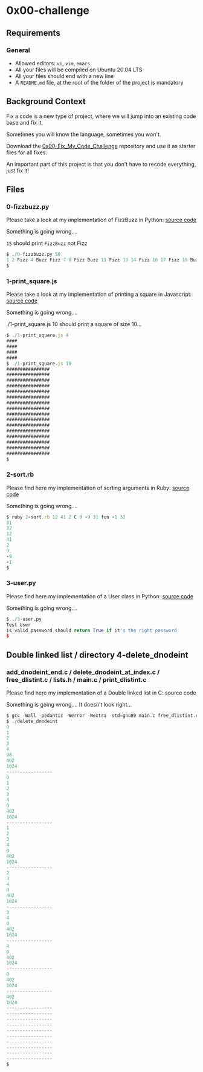 # 0x00-challenge


## Requirements
### General
- Allowed editors: `vi`, `vim`, `emacs`
- All your files will be compiled on Ubuntu 20.04 LTS
- All your files should end with a new line
- A `README.md` file, at the root of the folder of the project is mandatory
## Background Context

Fix a code is a new type of project, where we will jump into an existing code base and fix it.

Sometimes you will know the language, sometimes you won't.

Download the [0x00-Fix_My_Code_Challenge](https://github.com/holbertonschool/0x00-Fix_My_Code_Challenge) repository and use it as starter files for all fixes.

An important part of this project is that you don't have to recode everything, just fix it!

## Files

### 0-fizzbuzz.py
Please take a look at my implementation of FizzBuzz in Python: [source code](https://github.com/holbertonschool/Fix-my-code-0/blob/master/0-fizzbuzz.py)

Something is going wrong….

`15` should print `FizzBuzz` not Fizz
```Python
$ ./0-fizzbuzz.py 50
1 2 Fizz 4 Buzz Fizz 7 8 Fizz Buzz 11 Fizz 13 14 Fizz 16 17 Fizz 19 Buzz Fizz 22 23 Fizz Buzz 26 Fizz 28 29 Fizz 31 32 Fizz 34 Buzz Fizz 37 38 Fizz Buzz 41 Fizz 43 44 Fizz 46 47 Fizz 49 Buzz
$
```

### 1-print_square.js
Please take a look at my implementation of printing a square in Javascript: [source code](https://intranet.hbtn.io/rltoken/1HbXCw-nF028p5VlBAfedQ)

Something is going wrong….

./1-print_square.js 10 should print a square of size 10…
```JavaScript
$ ./1-print_square.js 4
####
####
####
####
$ ./1-print_square.js 10
################
################
################
################
################
################
################
################
################
################
################
################
################
################
################
################
$
```

### 2-sort.rb
Please find here my implementation of sorting arguments in Ruby: [source code](https://intranet.hbtn.io/rltoken/5E7Rrq_70OutipYULjh6Gw)

Something is going wrong….
```Ruby
$ ruby 2-sort.rb 12 41 2 C 9 -9 31 fun -1 32
31
32
12
41
2
9
-9
-1
$
```

### 3-user.py
Please find here my implementation of a User class in Python: [source code](https://github.com/holbertonschool/Fix-my-code-0/blob/master/3-user.py)

Something is going wrong….
```Python
$ ./3-user.py 
Test User
is_valid_password should return True if it's the right password
$
```

## Double linked list / directory 4-delete_dnodeint
### add_dnodeint_end.c / delete_dnodeint_at_index.c / free_dlistint.c / lists.h / main.c / print_dlistint.c

Please find here my implementation of a Double linked list in C: source code

Something is going wrong…. It doesn’t look right…
```C
$ gcc -Wall -pedantic -Werror -Wextra -std=gnu89 main.c free_dlistint.c print_dlistint.c add_dnodeint_end.c delete_dnodeint_at_index.c -o delete_dnodeint
$ ./delete_dnodeint 
0
1
2
3
4
98
402
1024
-----------------
0
1
2
3
4
0
402
1024
-----------------
1
2
3
4
0
402
1024
-----------------
2
3
4
0
402
1024
-----------------
3
4
0
402
1024
-----------------
4
0
402
1024
-----------------
0
402
1024
-----------------
402
1024
-----------------
-----------------
-----------------
-----------------
-----------------
-----------------
-----------------
-----------------
-----------------
-----------------
$
```